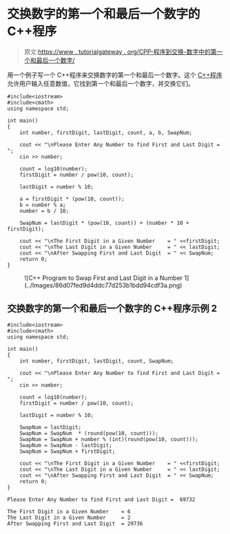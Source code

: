 # 交换数字的第一个和最后一个数字的 C++程序

> 原文:[https://www . tutorialgateway . org/CPP-程序到交换-数字中的第一个和最后一个数字/](https://www.tutorialgateway.org/cpp-program-to-swap-first-and-last-digit-in-a-number/)

用一个例子写一个 C++程序来交换数字的第一个和最后一个数字。这个 [C++程序](https://www.tutorialgateway.org/cpp-programs/)允许用户输入任意数值，它找到第一个和最后一个数字，并交换它们。

```
#include<iostream>
#include<cmath>
using namespace std;

int main()
{
	int number, firstDigit, lastDigit, count, a, b, SwapNum;

	cout << "\nPlease Enter Any Number to find First and Last Digit =  ";
	cin >> number;

	count = log10(number);  	
  	firstDigit = number / pow(10, count);

  	lastDigit = number % 10;

  	a = firstDigit * (pow(10, count));
  	b = number % a;
  	number = b / 10;

  	SwapNum = lastDigit * (pow(10, count)) + (number * 10 + firstDigit);

	cout << "\nThe First Digit in a Given Number    = " <<firstDigit; 
	cout << "\nThe Last Digit in a Given Number     = " << lastDigit; 
	cout << "\nAfter Swapping First and Last Digit  = " << SwapNum; 	
 	return 0;
}
```

<figure class="wp-block-image size-large">![C++ Program to Swap First and Last Digit in a Number 1](../Images/86d07fed9d4ddc77d253b1bdd94cdf3a.png)</figure>

## 交换数字的第一个和最后一个数字的 C++程序示例 2

```
#include<iostream>
#include<cmath>
using namespace std;

int main()
{
	int number, firstDigit, lastDigit, count, SwapNum;

	cout << "\nPlease Enter Any Number to find First and Last Digit =  ";
	cin >> number;

	count = log10(number);  	
  	firstDigit = number / pow(10, count);

  	lastDigit = number % 10;

  	SwapNum = lastDigit;
  	SwapNum = SwapNum  * (round(pow(10, count)));
  	SwapNum = SwapNum + number % (int)(round(pow(10, count)));
  	SwapNum = SwapNum - lastDigit;
  	SwapNum = SwapNum + firstDigit;

	cout << "\nThe First Digit in a Given Number    = " <<firstDigit; 
	cout << "\nThe Last Digit in a Given Number     = " << lastDigit; 
	cout << "\nAfter Swapping First and Last Digit  = " << SwapNum; 	
 	return 0;
}
```

```
Please Enter Any Number to find First and Last Digit =  69732

The First Digit in a Given Number    = 6
The Last Digit in a Given Number     = 2
After Swapping First and Last Digit  = 29736
```